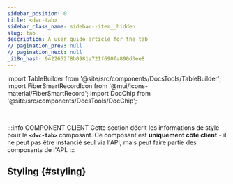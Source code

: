 ```yaml
---
sidebar_position: 0
title: <dwc-tab>
sidebar_class_name: sidebar--item__hidden
slug: tab
description: A user guide article for the tab
// pagination_prev: null
// pagination_next: null
_i18n_hash: 9422652f8b0981a721f690fa890d3ee8
---
```

import TableBuilder from '@site/src/components/DocsTools/TableBuilder';
import FiberSmartRecordIcon from '@mui/icons-material/FiberSmartRecord';
import DocChip from '@site/src/components/DocsTools/DocChip';

<DocChip chip='shadow' />

<br />

:::info COMPONENT CLIENT
Cette section décrit les informations de style pour le **`<dwc-tab>`** composant. Ce composant est **uniquement côté client** - il ne peut pas être instancié seul via l'API, mais peut faire partie des composants de l'API.
:::

## Styling {#styling}

<TableBuilder name="dwc-tab" clientComponent />
